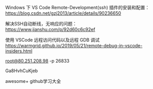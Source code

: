Windows 下 VS Code Remote-Development(ssh) 插件的安装和配置：
https://blog.csdn.net/gzj2013/article/details/90236650

解决SSH自动断线，无响应的问题：
https://www.jianshu.com/p/92d60c6c92ef

使用 VSCode 远程访问代码以及远程 GDB 调试
https://warmgrid.github.io/2019/05/21/remote-debug-in-vscode-insiders.html

root@80.251.208.98 -p 26833

Ga8HvhCuKjeb

awesome+ github学习大全
